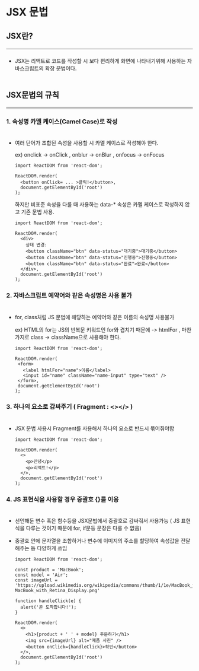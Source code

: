 # JSX 문법

## JSX란? <hr>
* JSX는 리액트로 코드를 작성할 시 보다 편리하게 화면에 나타내기위해 사용하는 자바스크립트의 확장 문법이다. 
<br></br>


## JSX문법의 규칙 <hr>
###  1. 속성명 카멜 케이스(Camel Case)로 작성    <br></br>

* 여러 단어가 조합된 속성을 사용할 시 카멜 케이스로 작성해야 한다. 

  ex) onclick -> onClick , onblur -> onBlur , onfocus -> onFocus   
  ```
  import ReactDOM from 'react-dom';  

  ReactDOM.render(
    <button onClick= ... >클릭!</button>,
    document.getElementById('root')
  );
  ```   
  하지만 비표준 속성을 다룰 때 사용하는 data-* 속성은 카멜 케이스로 작성하지 않고 기존 문법 사용.
  ```
  import ReactDOM from 'react-dom';

  ReactDOM.render(
    <div>
      상태 변경: 
      <button className="btn" data-status="대기중">대기중</button>
      <button className="btn" data-status="진행중">진행중</button>
      <button className="btn" data-status="완료">완료</button>
    </div>,
    document.getElementById('root')
  );
  ```
   
### 2. 자바스크립트 예약어와 같은 속성명은 사용 불가   <br></br>

* for, class처럼 JS 문법에 해당하는 예약어와 같은 이름의 속성명 사용불가   

   ex) HTML의 for는  JS의 반복문 키워드인 for와 겹치기 때문에 -> htmlFor , 마찬가지로 class -> className으로 사용해야 한다.
   ```
   import ReactDOM from 'react-dom';

   ReactDOM.render(
    <form>
      <label htmlFor="name">이름</label>
      <input id="name" className="name-input" type="text" />
    </form>,
    document.getElementById('root')  
  );

###  3. 하나의 요소로 감싸주기 ( Fragment : <></> ) <br></br>
* JSX 문법 사용시 Fragment를 사용해서 하나의 요소로 반드시 묶어줘야함

  ```
  import ReactDOM from 'react-dom';

  ReactDOM.render(
    <>
      <p>안녕</p>
      <p>리액트!</p>
    </>,
    document.getElementById('root')
  );
  ```   


### 4. JS 표현식을 사용할 경우 중괄호 {}를 이용 <br></br>
* 선언해둔 변수 혹은 함수등을 JSX문법에서 중괄호로 감싸줘서 사용가능 ( JS 표현식을 다루는 것이기 때문에 for, if문등 문장은 다룰 수 없음)
* 중괄호 안에 문자열을 조합하거나 변수에 이미지의 주소를 할당하여 속성값을 전달해주는 등  다양하게 쓰임   

  ```
  import ReactDOM from 'react-dom';

  const product = 'MacBook';
  const model = 'Air';
  const imageUrl = 'https://upload.wikimedia.org/wikipedia/commons/thumb/1/1e/MacBook_with_Retina_Display.png/500px-MacBook_with_Retina_Display.png'

  function handleClick(e) {
    alert('곧 도착합니다!');
  }

  ReactDOM.render(
    <>
      <h1>{product + ' ' + model} 주문하기</h1>
      <img src={imageUrl} alt="제품 사진" />
      <button onClick={handleClick}>확인</button>
    </>,
    document.getElementById('root')
  );
  ```